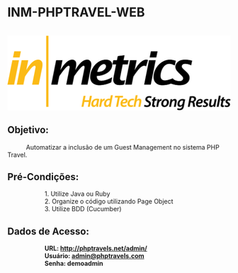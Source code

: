 # INM-PHPTRAVEL-WEB  

&emsp;&emsp;&emsp;&emsp;&emsp;&emsp; ![Alt Text](https://github.com/desafioinmetrics/inm-phptravel-web/raw/master/Inmetrics_Hard_Tech_Strong_Results.png)


## Objetivo: 

 &emsp;&emsp;&emsp;Automatizar a inclusão de um Guest Management no sistema PHP Travel.
 
## Pré-Condições: 

&emsp;&emsp;&emsp;&emsp;&emsp;&emsp;1. Utilize Java ou Ruby <br>
&emsp;&emsp;&emsp;&emsp;&emsp;&emsp;2. Organize o código utilizando Page Object <br>
&emsp;&emsp;&emsp;&emsp;&emsp;&emsp;3. Utilize BDD (Cucumber) <br>


## Dados de Acesso:

<b> &emsp;&emsp;&emsp;&emsp;&emsp;&emsp;URL: http://phptravels.net/admin/</br>
<b> &emsp;&emsp;&emsp;&emsp;&emsp;&emsp;Usuário: admin@phptravels.com</br>
<b> &emsp;&emsp;&emsp;&emsp;&emsp;&emsp;Senha: demoadmin</br>

